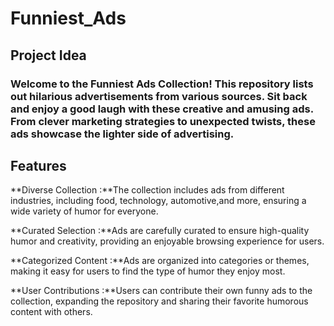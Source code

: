 # Funniest_Ads

## Project Idea

### Welcome to the Funniest Ads Collection! This repository lists out hilarious advertisements from various sources. Sit back and enjoy a good laugh with these creative and amusing ads. From clever marketing strategies to unexpected twists, these ads showcase the lighter side of advertising.

## Features

**Diverse Collection :**The collection includes ads from different industries, including food, technology, automotive,and more, ensuring a wide variety of humor for everyone.

**Curated Selection :**Ads are carefully curated to ensure high-quality humor and creativity, providing an enjoyable browsing experience for users.

**Categorized Content :**Ads are organized into categories or themes, making it easy for users to find the type of humor they enjoy most.

**User Contributions :**Users can contribute their own funny ads to the collection, expanding the repository and sharing their favorite humorous content with others.

